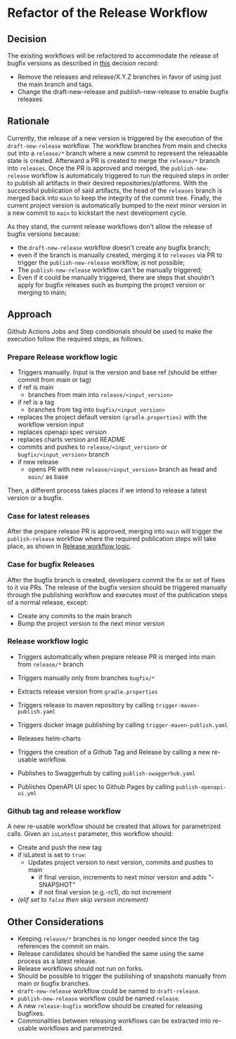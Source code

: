 # Refactor of the Release Workflow

## Decision

The existing workflows will be refactored to accommodate the release of bugfix versions as described in [this](../2024-07-18-Improvements-versioning-scheme/README.md) decision record:
- Remove the releases and release/X.Y.Z branches in favor of using just the main branch and tags.
- Change the draft-new-release and publish-new-release to enable bugfix releases

## Rationale

Currently, the release of a new version is triggered by the execution of the `draft-new-release` workflow.
The workflow branches from main and checks out into a `release/*` branch where a new commit to represent the releasable state is created. Afterward a PR is created to merge the `release/*` branch into `releases`.
Once the PR is approved and merged, the `publish-new-release` workflow is automaticaly triggered to run the required steps in order to publish all artifacts
in their desired repositories/platforms. With the successful publication of said artifacts, the head of the `releases` branch is merged back into `main` 
to keep the integrity of the commit tree. Finally, the current project version is automatically bumped to the next minor version in a new commit to `main` 
to kickstart the next development cycle.

As they stand, the current release workflows don't allow the release of bugfix versions because:
- the `draft-new-release` workflow doesn't create any bugfix branch;
- even if the branch is manually created, merging it to `releases` via PR to trigger the `publish-new-release` workflow, is not possible;
- The `publish-new-release` workflow can't be manually triggered;
- Even if it could be manually triggered, there are steps that shouldn't apply for bugfix releases such as bumping the project version or merging to main;


## Approach

Github Actions Jobs and Step conditionals should be used to make the execution follow the required steps, as follows.

### Prepare Release workflow logic
- Triggers manually. Input is the version and base ref (should be either commit from main or tag)
- if ref is main
  - branches from main into `release/<input_version>`
- if ref is a tag
  - branches from tag into `bugfix/<input_version>`
- replaces the project default version `(gradle.properties)` with the workflow version input
- replaces openapi spec version
- replaces charts version and README
- commits and pushes to `release/<input_version>` or `bugfix/<input_version>` branch
- if new release
   - opens PR with new `release/<input_version>` branch as head and `main/` as base

Then, a different process takes places if we intend to release a latest version or a bugfix. 

### Case for latest releases
After the prepare release PR is approved, merging into `main` will trigger the `publish-release` workflow where the required publication steps will take place, as shown in [Release workflow logic](#release-workflow-logic).

### Case for bugfix Releases
After the bugfix branch is created, developers commit the fix or set of fixes to it via PRs.
The release of the bugfix version should be triggered manually through the publishing workflow and executes most of the publication steps of a normal release, except:
- Create any commits to the main branch
- Bump the project version to the next minor version

### Release workflow logic
- Triggers automatically when prepare release PR is merged into main from `release/*` branch
- Triggers manually only from branches `bugfix/*`

- Extracts release version from `gradle.properties`
- Triggers release to maven repository by calling `trigger-maven-publish.yaml`
- Triggers docker image publishing by calling `trigger-maven-publish.yaml`
- Releases helm-charts
- Triggers the creation of a Github Tag and Release by calling a new re-usable workflow.
- Publishes to Swaggerhub by calling `publish-swaggerhub.yaml`
- Publishes OpenAPI UI spec to Github Pages by calling `publish-openapi-ui.yml`

### Github tag and release workflow
A new re-usable workflow should be created that allows for parametrized calls.
Given an `isLatest` parameter, this workflow should:
- Create and push the new tag
- if isLatest is set to `true`:
    - Updates project version to next version, commits and pushes to main
        - if final version, increments to next minor version and adds "-SNAPSHOT"
        - if not final version (e.g.-rc1), do not increment
- _(elif set to `false` then skip version increment)_

## Other Considerations

- Keeping `release/*` branches is no longer needed since the tag references the commit on main.
- Release candidates should be handled the same using the same process as a latest release.
- Release workflows should not run on forks.
- Should be possible to trigger the publishing of snapshots manually from main or bugfix branches.
- `draft-new-release` workflow could be named to `draft-release`.
- `publish-new-release` workflow could be named `release`.
- A new `release-bugfix` workflow should be created for releasing bugfixes.
- Commonalities between releasing workflows can be extracted into re-usable workflows and parametrized.

